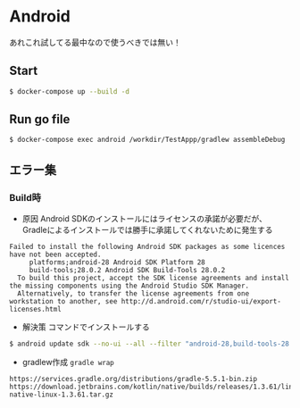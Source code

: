 # Android
あれこれ試してる最中なので使うべきでは無い！

## Start
```bash
$ docker-compose up --build -d
```

## Run go file
```bash
$ docker-compose exec android /workdir/TestAppp/gradlew assembleDebug
```


## エラー集

### Build時

- 原因
Android SDKのインストールにはライセンスの承諾が必要だが、Gradleによるインストールでは勝手に承諾してくれないために発生する
```
Failed to install the following Android SDK packages as some licences have not been accepted.
     platforms;android-28 Android SDK Platform 28
     build-tools;28.0.2 Android SDK Build-Tools 28.0.2
  To build this project, accept the SDK license agreements and install the missing components using the Android Studio SDK Manager.
  Alternatively, to transfer the license agreements from one workstation to another, see http://d.android.com/r/studio-ui/export-licenses.html
```

- 解決策
コマンドでインストールする
```bash
$ android update sdk --no-ui --all --filter "android-28,build-tools-28.0.2"
```

- gradlew作成
`gradle wrap`


```
https://services.gradle.org/distributions/gradle-5.5.1-bin.zip
https://download.jetbrains.com/kotlin/native/builds/releases/1.3.61/linux/kotlin-native-linux-1.3.61.tar.gz
```
